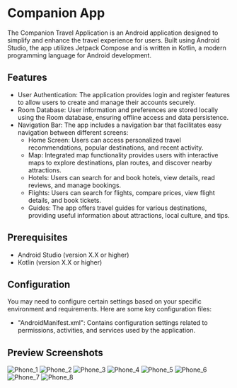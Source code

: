 # Companion App

The Companion Travel Application is an Android application designed to simplify and enhance the travel experience for users. Built using Android Studio, the app utilizes Jetpack Compose and is written in Kotlin, a modern programming language for Android development.

## Features

- User Authentication: The application provides login and register features to allow users to create and manage their accounts securely.
- Room Database: User information and preferences are stored locally using the Room database, ensuring offline access and data persistence.
- Navigation Bar: The app includes a navigation bar that facilitates easy navigation between different screens:
  - Home Screen: Users can access personalized travel recommendations, popular destinations, and recent activity.
  - Map: Integrated map functionality provides users with interactive maps to explore destinations, plan routes, and discover nearby attractions.
  - Hotels: Users can search for and book hotels, view details, read reviews, and manage bookings.
  - Flights: Users can search for flights, compare prices, view flight details, and book tickets.
  - Guides: The app offers travel guides for various destinations, providing useful information about attractions, local culture, and tips.

## Prerequisites

- Android Studio (version X.X or higher)
- Kotlin (version X.X or higher)

## Configuration

 You may need to configure certain settings based on your specific environment and requirements. Here are some key configuration files:

 - "AndroidManifest.xml": Contains configuration settings related to permissions, activities, and services used by the application.

## Preview Screenshots
![Phone_1](https://github.com/IvanMijic0/companion-App/blob/master/app/src/main/java/com/example/companion/GH/Phone_1.jpg)
![Phone_2](https://github.com/IvanMijic0/companion-App/blob/master/app/src/main/java/com/example/companion/GH/Phone_2.jpg)
![Phone_3](https://github.com/IvanMijic0/companion-App/blob/master/app/src/main/java/com/example/companion/GH/Phone_3.jpg)
![Phone_4](https://github.com/IvanMijic0/companion-App/blob/master/app/src/main/java/com/example/companion/GH/Phone_4.jpg)
![Phone_5](https://github.com/IvanMijic0/companion-App/blob/master/app/src/main/java/com/example/companion/GH/Phone_5.jpg)
![Phone_6](https://github.com/IvanMijic0/companion-App/blob/master/app/src/main/java/com/example/companion/GH/Phone_6.jpg)
![Phone_7](https://github.com/IvanMijic0/companion-App/blob/master/app/src/main/java/com/example/companion/GH/Phone_7.jpg)
![Phone_8](https://github.com/IvanMijic0/companion-App/blob/master/app/src/main/java/com/example/companion/GH/Phone_8.jpg)
